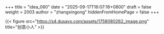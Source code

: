+++
title = "idea_060"
date = "2025-09-17T16:07:16+0800"
draft = false
weight = 2003
author = "zhangxingong"
hiddenFromHomePage = false
+++

{{< figure src="https://s4.dusays.com/assets/1758080262_image.png" title="创意小人" >}}
